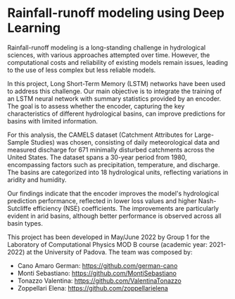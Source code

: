 # Rainfall-runoff modeling using Deep Learning
Rainfall-runoff modeling is a long-standing challenge in hydrological sciences, with various approaches attempted over time. 
However, the computational costs and reliability of existing models remain issues, leading to the use of less complex but less reliable models.

In this project, Long Short-Term Memory (LSTM) networks have been used to address this challenge. 
Our main objective is to integrate the training of an LSTM neural network with summary statistics provided by an encoder. 
The goal is to assess whether the encoder, capturing the key characteristics of different hydrological basins, can improve predictions for basins with limited information.

For this analysis, the CAMELS dataset (Catchment Attributes for Large-Sample Studies) was chosen, consisting of daily meteorological data and measured discharge for 
671 minimally disturbed catchments across the United States. 
The dataset spans a 30-year period from 1980, encompassing factors such as precipitation, temperature, and discharge. 
The basins are categorized into 18 hydrological units, reflecting variations in aridity and humidity.

Our findings indicate that the encoder improves the model's hydrological prediction performance, reflected in lower loss values and higher Nash-Sutcliffe efficiency 
(NSE) coefficients. The improvements are particularly evident in arid basins, although better performance is observed across all basin types.

This project has been developed in May/June 2022 by Group 1 for the Laboratory of Computational Physics MOD B course (academic year: 2021-2022) at the University of Padova.
The team was composed by: 
- Cano Amaro German: https://github.com/german-cano
- Monti Sebastiano: https://github.com/MontiSebastiano
- Tonazzo Valentina: https://github.com/ValentinaTonazzo
- Zoppellari Elena: https://github.com/zoppellarielena
